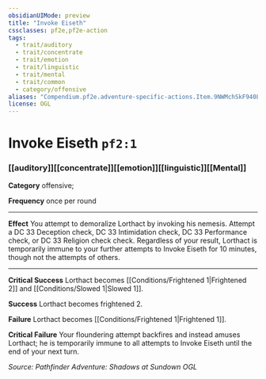 ```yaml
---
obsidianUIMode: preview
title: "Invoke Eiseth"
cssclasses: pf2e,pf2e-action
tags:
  - trait/auditory
  - trait/concentrate
  - trait/emotion
  - trait/linguistic
  - trait/mental
  - trait/common
  - category/offensive
aliases: "Compendium.pf2e.adventure-specific-actions.Item.9NWMchSkF940L0SW"
license: OGL
---
```

# Invoke Eiseth `pf2:1`

### [[auditory]][[concentrate]][[emotion]][[linguistic]][[Mental]]

**Category** offensive; 




**Frequency** once per round

* * *

**Effect** You attempt to demoralize Lorthact by invoking his nemesis. Attempt a DC 33 Deception check, DC 33 Intimidation check, DC 33 Performance check, or DC 33 Religion check check. Regardless of your result, Lorthact is temporarily immune to your further attempts to Invoke Eiseth for 10 minutes, though not the attempts of others.

* * *

**Critical Success** Lorthact becomes [[Conditions/Frightened 1|Frightened 2]] and [[Conditions/Slowed 1|Slowed 1]].

**Success** Lorthact becomes frightened 2.

**Failure** Lorthact becomes [[Conditions/Frightened 1|Frightened 1]].

**Critical Failure** Your floundering attempt backfires and instead amuses Lorthact; he is temporarily immune to all attempts to Invoke Eiseth until the end of your next turn.

*Source: Pathfinder Adventure: Shadows at Sundown*
*OGL*